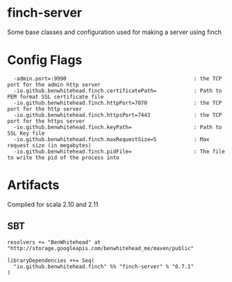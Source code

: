 finch-server
============

Some base classes and configuration used for making a server using finch

# Config Flags

```
  -admin.port=:9990                                         : the TCP port for the admin http server
  -io.github.benwhitehead.finch.certificatePath=            : Path to PEM format SSL certificate file
  -io.github.benwhitehead.finch.httpPort=7070               : the TCP port for the http server
  -io.github.benwhitehead.finch.httpsPort=7443              : the TCP port for the https server
  -io.github.benwhitehead.finch.keyPath=                    : Path to SSL Key file
  -io.github.benwhitehead.finch.maxRequestSize=5            : Max request size (in megabytes)
  -io.github.benwhitehead.finch.pidFile=                    : The file to write the pid of the process into
```

# Artifacts

Compiled for scala 2.10 and 2.11

## SBT

```
resolvers += "BenWhitehead" at "http://storage.googleapis.com/benwhitehead_me/maven/public"

libraryDependencies ++= Seq(
  "io.github.benwhitehead.finch" %% "finch-server" % "0.7.1"
)
```
